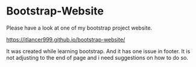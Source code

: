 # Bootstrap-Website
Please have a look at one of my bootstrap project website.

https://itlancer999.github.io/bootstrap-website/

It was created while learning bootstrap. And it has one issue in footer. It is not adjusting to the end of page and i need suggestions on how to do so.
